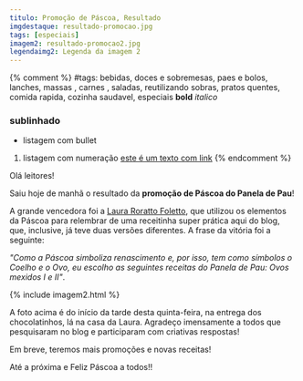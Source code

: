 ```yaml
---
titulo: Promoção de Páscoa, Resultado
imgdestaque: resultado-promocao.jpg
tags: [especiais]
imagem2: resultado-promocao2.jpg
legendaimg2: Legenda da imagem 2
---
```

{% comment %}
#tags: bebidas, doces e sobremesas, paes e bolos, lanches, massas , carnes , saladas, reutilizando sobras, pratos quentes, comida rapida, cozinha saudavel, especiais
**bold**
*italico*
### sublinhado
* listagem com bullet
1. listagem com numeração
[este é um texto com link](https://www.enderecodolink.com)
{% endcomment %}

Olá leitores!

Saiu hoje de manhã o resultado da **promoção de Páscoa do Panela de Pau**! 

A grande vencedora foi a [Laura Roratto Foletto](https://www.facebook.com/laura.rorattofoletto?fref=ts), que utilizou os elementos da Páscoa para relembrar de uma receitinha super prática aqui do blog, que, inclusive, já teve duas versões diferentes. A frase da vitória foi a seguinte:

*"Como a Páscoa simboliza renascimento e, por isso, tem como símbolos o Coelho e o Ovo, eu escolho as seguintes receitas do Panela de Pau: Ovos mexidos I e II"*. 

{% include imagem2.html %}

A foto acima é do início da tarde desta quinta-feira, na entrega dos chocolatinhos, lá na casa da Laura. Agradeço imensamente a todos que pesquisaram no blog e participaram com criativas respostas!

Em breve, teremos mais promoções e novas receitas!

Até a próxima e Feliz Páscoa a todos!!


